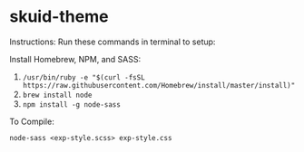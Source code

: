# skuid-theme

Instructions:
Run these commands in terminal to setup:

Install Homebrew, NPM, and SASS:
1. ```/usr/bin/ruby -e "$(curl -fsSL https://raw.githubusercontent.com/Homebrew/install/master/install)"```
2. ```brew install node```
3. ```npm install -g node-sass```


To Compile:

```node-sass <exp-style.scss> exp-style.css```
